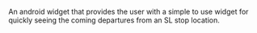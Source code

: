 An android widget that provides the user with a simple to use widget for quickly seeing the coming departures from an SL stop location.
